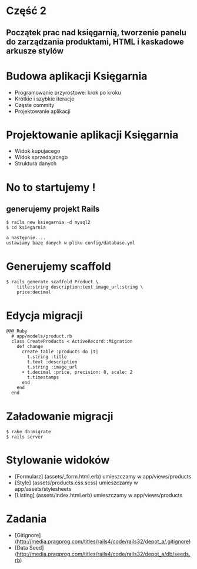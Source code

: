 <!SLIDE title-slide transition=fade>

# Część 2 #

<!SLIDE transition=fade>

## Początek prac nad księgarnią, tworzenie panelu do zarządzania produktami, HTML i kaskadowe arkusze stylów ##

<!SLIDE bullets incremental transition=fade>

# Budowa aplikacji Księgarnia

* Programowanie przyrostowe: krok po kroku
* Krótkie i szybkie iteracje
* Częste commity
* Projektowanie aplikacji

<!SLIDE  bullets incremental transition=fade>

# Projektowanie aplikacji Księgarnia

* Widok kupujacego
* Widok sprzedajacego
* Struktura danych


<!SLIDE  commandline incremental transition=fade>

# No to startujemy !
## generujemy projekt Rails

    $ rails new ksiegarnia -d mysql2
    $ cd ksiegarnia

    a następnie....
    ustawiamy bazę danych w pliku config/database.yml

<!SLIDE transition=fade>

# Generujemy scaffold

<!SLIDE commandline incremental transition=fade>

    $ rails generate scaffold Product \
        title:string description:text image_url:string \
        price:decimal

<!SLIDE small transition=fade>

# Edycja migracji 

    @@@ Ruby
      # app/models/product.rb
      class CreateProducts < ActiveRecord::Migration 
        def change
          create_table :products do |t| 
            t.string :title
            t.text :description 
            t.string :image_url
          ➤ t.decimal :price, precision: 8, scale: 2
            t.timestamps
          end 
        end
      end


<!SLIDE small transition=fade>

# Załadowanie migracji
  
    $ rake db:migrate
    $ rails server

<!SLIDE small transition=fade>

# Stylowanie widoków

<!SLIDE small transition=fade>


* [Formularz] (assets/_form.html.erb) umieszczamy w app/views/products
* [Style] (assets/products.css.scss) umieszczamy w app/assets/stylesheets
* [Listing] (assets/index.html.erb) umieszczamy w app/views/products

<!SLIDE bullets incremental small transition=fade>

# Zadania

* [Gitignore] (http://media.pragprog.com/titles/rails4/code/rails32/depot_a/.gitignore) 
* [Data Seed] (http://media.pragprog.com/titles/rails4/code/rails32/depot_a/db/seeds.rb)